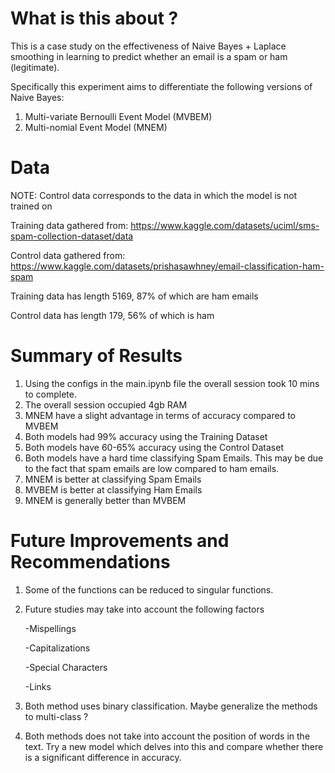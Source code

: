 # What is this about ?

This is a case study on the effectiveness of Naive Bayes + Laplace smoothing in learning to predict whether an email is a spam or ham (legitimate). 

Specifically this experiment aims to differentiate the following versions of Naive Bayes:

1. Multi-variate Bernoulli Event Model (MVBEM)
2. Multi-nomial Event Model (MNEM)

# Data 

NOTE: Control data corresponds to the data in which the model is not trained on

Training data gathered from: https://www.kaggle.com/datasets/uciml/sms-spam-collection-dataset/data

Control data gathered from: https://www.kaggle.com/datasets/prishasawhney/email-classification-ham-spam

Training data has length 5169, 87% of which are ham emails

Control data has length 179, 56% of which is ham 

# Summary of Results

1. Using the configs in the main.ipynb file the overall session took 10 mins to complete. 
2. The overall session occupied 4gb RAM 
3. MNEM have a slight advantage in terms of accuracy compared to MVBEM
4. Both models had 99% accuracy using the Training Dataset
5. Both models have 60-65% accuracy using the Control Dataset 
6. Both models have a hard time classifying Spam Emails. This may be due to the fact that spam emails are low compared to ham emails. 
7. MNEM is better at classifying Spam Emails 
8. MVBEM is better at classifying Ham Emails
9. MNEM is generally better than MVBEM

# Future Improvements and Recommendations

1. Some of the functions can be reduced to singular functions. 
2. Future studies may take into account the following factors
   
   -Mispellings
   
   -Capitalizations
   
   -Special Characters
   
   -Links
   
4. Both method uses binary classification. Maybe generalize the methods to multi-class ? 
5. Both methods does not take into account the position of words in the text. Try a new model which delves into this and compare whether   there is a significant difference in accuracy. 
